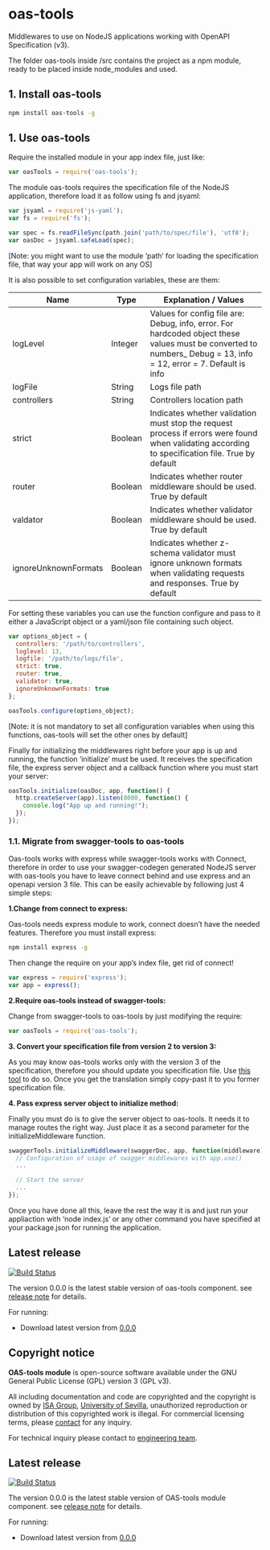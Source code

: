 # oas-tools

Middlewares to use on NodeJS applications working with OpenAPI Specification (v3).

The folder oas-tools inside /src contains the project as a npm module, ready to be placed inside node_modules and used.

## 1. Install oas-tools
```bash
npm install oas-tools -g
```

## 1. Use oas-tools

Require the installed module in your app index file, just like:

```javascript
var oasTools = require('oas-tools');
```

The module oas-tools requires the specification file of the NodeJS application, therefore load it as follow using fs and jsyaml:

```javascript
var jsyaml = require('js-yaml');
var fs = require('fs');

var spec = fs.readFileSync(path.join('path/to/spec/file'), 'utf8');
var oasDoc = jsyaml.safeLoad(spec);
```

[Note: you might want to use the module ‘path’ for loading the specification file, that way your app will work on any OS]


It is also possible to set configuration variables, these are them:

| Name	| Type	| Explanation / Values |
| ------------- | ------------- | ------------- |
|logLevel | Integer | Values for config file are: Debug, info, error. For hardcoded object these values must be converted to numbers_ Debug = 13, info = 12, error = 7. Default is info |
|logFile | String | Logs file path |
|controllers | String | Controllers location path |
|strict	| Boolean | Indicates whether validation must stop the request process if errors were found when validating according to specification file. True by default |
|router	| Boolean | Indicates whether router middleware should be used. True by default |
|valdator | Boolean | Indicates whether validator middleware should be used. True by default |
|ignoreUnknownFormats | Boolean	| Indicates whether z-schema validator must ignore unknown formats when validating requests and responses. True by default |

For setting these variables you can use the function configure and pass to it either a JavaScript object or a yaml/json file containing such object.

```javascript
var options_object = {
  controllers: '/path/to/controllers',
  loglevel: 13,
  logfile: '/path/to/logs/file',
  strict: true,
  router: true,
  validator: true,
  ignoreUnknownFormats: true
};

oasTools.configure(options_object);
```

[Note: it is not mandatory to set all configuration variables when using this functions, oas-tools will set the other ones by default]


Finally for initializing the middlewares right before your app is up and running, the function ‘initialize’ must be used. It receives the specification file, the express server object and a callback function where you must start your server:

```javascript
oasTools.initialize(oasDoc, app, function() {
  http.createServer(app).listen(8080, function() {
    console.log("App up and running!");
  });
});
```

### 1.1. Migrate from swagger-tools to oas-tools

Oas-tools works with express while swagger-tools works with Connect, therefore in order to use your swagger-codegen generated NodeJS server with oas-tools you have to leave connect behind and use express and an openapi version 3 file. This can be easily achievable by following just 4 simple steps:


__1.Change from connect to express:__

Oas-tools needs express module to work, connect doesn’t have the needed features.
Therefore you must install express:

```bash
npm install express -g
```

Then change the require on your app’s index file, get rid of connect!

```javascript
var express = require('express');
var app = express();
```


__2.Require oas-tools instead of swagger-tools:__

Change from swagger-tools to oas-tools by just modifying the require:

```javascript
var oasTools = require('oas-tools');
```


 __3.	Convert your specification file from version 2 to version 3:__

As you may know oas-tools works only with the version 3 of the specification, therefore you should update you specification file.
Use [this tool](https://mermade.org.uk/openapi-converter) to do so. Once you get the translation simply copy-past it to you former specification file.



 __4.	Pass express server object to initialize method:__

Finally you must do is to give the server object to oas-tools. It needs it to manage routes the right way. Just place it as a second parameter for the initializeMiddleware function.

```javascript
swaggerTools.initializeMiddleware(swaggerDoc, app, function(middleware) {
  // Configuration of usage of swagger middlewares with app.use()
  ...

  // Start the server
  ...
});
```

Once you have done all this, leave the rest the way it is and just run your appliaction with ‘node index.js’ or any other command you have specified at your package.json for running the application.




## Latest release

[![Build Status](https://travis-ci.org/isa-group/project-template-nodejs.svg?branch=master)](https://travis-ci.org/http://github.com/isa-group/project-template-nodejs)

The version 0.0.0 is the latest stable version of oas-tools component.
see [release note](http://github.com/isa-group/oas-tools/releases/tag/0.0.0) for details.

For running:

- Download latest version from [0.0.0](http://github.com/isa-group/oas-tools/releases/tag/0.0.0)
## Copyright notice

**OAS-tools module** is open-source software available under the GNU General Public License (GPL) version 3 (GPL v3).

All including documentation and code are copyrighted and the copyright is owned by [ISA Group](http://www.isa.us.es),
[University of Sevilla](http://www.us.es), unauthorized reproduction or distribution of this copyrighted work is illegal.
For commercial licensing terms, please [contact](./extra/contact.md) for any inquiry.

For technical inquiry please contact to [engineering team](./extra/about.md).

## Latest release

[![Build Status](https://travis-ci.org/https://github.com/isa-group/oas-tools.svg?branch=master)](https://travis-ci.org/https://github.com/isa-group/oas-tools)

The version 0.0.0 is the latest stable version of OAS-tools module component.
see [release note](https://github.com/isa-group/oas-tools/releases/tag/0.0.0) for details.

For running:

- Download latest version from [0.0.0](https://github.com/isa-group/oas-tools/releases/tag/0.0.0)
